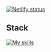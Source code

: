 [![Netlify status](https://api.netlify.com/api/v1/badges/4a2c2b1f-33bb-4141-9771-d0529a2435df/deploy-status)](https://sentrygrabber.netlify.app)

## Stack

[![My skills](https://skillicons.dev/icons?i=js,css,html,bootstrap,react,mui,emotion,jest,webpack,npm)](https://skillicons.dev)